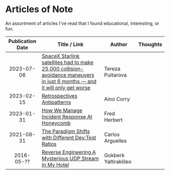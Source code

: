 # Articles of Note

An assortment of articles I've read that I found educational, interesting, or fun.

| Publication Date | Title / Link                                                                                                                                                                                                              | Author                | Thoughts |
| :--------------: | ------------------------------------------------------------------------------------------------------------------------------------------------------------------------------------------------------------------------- | --------------------- | -------- |
|    2023-07-06    | [SpaceX Starlink satellites had to make 25,000 collision-avoidance maneuvers in just 6 months — and it will only get worse](https://www.space.com/starlink-satellite-conjunction-increase-threatens-space-sustainability) | Tereza Pultarova      |          |
|    2023-02-15    | [Retrospectives Antipatterns](https://martinfowler.com/articles/retrospective-antipatterns.html)                                                                                                                          | Aino Corry            |          |
|    2023-01-31    | [How We Manage Incident Response At Honeycomb](https://thenewstack.io/how-we-manage-incident-response-at-honeycomb/)                                                                                                      | Fred Herbert          |          |
|    2021-08-31    | [The Paradigm Shifts with Different Dev:Test Ratios](https://medium.com/nerd-for-tech/the-paradigm-shifts-going-from-1-1-to-10-1-to-100-1-dev-test-ratio-44183a734d77)                                                    | Carlos Arguelles      |          |
|    2016-05-??    | [Reverse Engineering A Mysterious UDP Stream In My Hotel](https://www.gkbrk.com/2016/05/hotel-music/)                                                                                                                     | Gokberk Yaltiraklileo |          |
